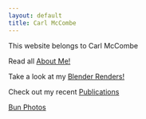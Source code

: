 ```yaml
---
layout: default
title: Carl McCombe
---
```


This website belongs to Carl McCombe

Read all [About Me!](about.md)

Take a look at my [Blender Renders!](blender_renders.md)

Check out my recent [Publications](publications.md)

[Bun Photos](buns.md)
